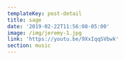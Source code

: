 ```yaml
---
templateKey: post-detail
title: sage
date: '2019-02-22T11:56:08-05:00'
image: /img/jeremy-1.jpg
link: 'https://youtu.be/9XxIqqSVbwk'
section: music
---
```


